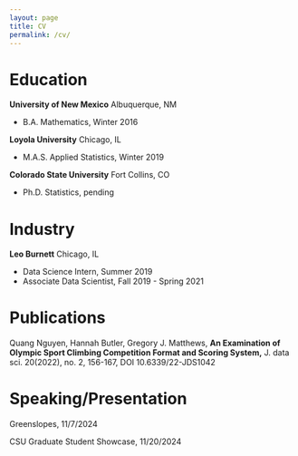 ```yaml
---
layout: page
title: CV
permalink: /cv/
---
```


# Education

**University of New Mexico** Albuquerque, NM
- B.A. Mathematics, Winter 2016

**Loyola University** Chicago, IL
- M.A.S. Applied Statistics, Winter 2019

**Colorado State University** Fort Collins, CO
- Ph.D. Statistics, pending

# Industry

**Leo Burnett** Chicago, IL
- Data Science Intern, Summer 2019
- Associate Data Scientist, Fall 2019 - Spring 2021

# Publications

Quang Nguyen, Hannah Butler, Gregory J. Matthews, **An Examination of Olympic Sport Climbing Competition Format and Scoring System,** J. data sci. 20(2022), no. 2, 156-167, DOI 10.6339/22-JDS1042

# Speaking/Presentation

Greenslopes, 11/7/2024

CSU Graduate Student Showcase, 11/20/2024